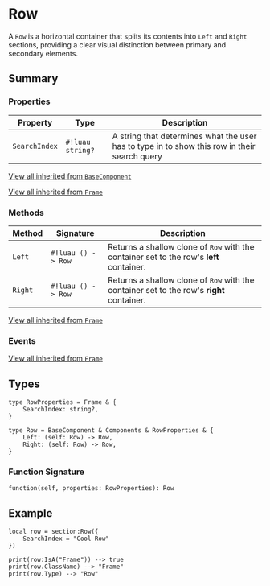 # Row

A `Row` is a horizontal container that splits its contents into `Left` and `Right` sections, providing a clear visual distinction between primary and secondary elements.

## Summary

### Properties

| Property       | Type       | Description |
|----------------|------------|-------------|
| `SearchIndex` | `#!luau string?`   | A string that determines what the user has to type in to show this row in their search query |

[View all inherited from `BaseComponent`](./index.md/#properties)

[View all inherited from `Frame`](https://create.roblox.com/docs/reference/engine/classes/Frame#summary-properties)

### Methods

| Method | Signature | Description |
|--------|-----------|-------------|
| `Left`  | `#!luau () -> Row` | Returns a shallow clone of `Row` with the container set to the row's **left** container. |
| `Right` | `#!luau () -> Row` | Returns a shallow clone of `Row` with the container set to the row's **right** container. |

[View all inherited from `Frame`](https://create.roblox.com/docs/reference/engine/classes/Frame#summary-methods)

### Events

[View all inherited from `Frame`](https://create.roblox.com/docs/reference/engine/classes/Frame#summary-events)

## Types

```luau
type RowProperties = Frame & {
    SearchIndex: string?,
}

type Row = BaseComponent & Components & RowProperties & {
    Left: (self: Row) -> Row,
    Right: (self: Row) -> Row,
}
```

### Function Signature

```luau
function(self, properties: RowProperties): Row
```

## Example

```luau
local row = section:Row({
    SearchIndex = "Cool Row"
})

print(row:IsA("Frame")) --> true
print(row.ClassName) --> "Frame"
print(row.Type) --> "Row"
```
